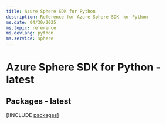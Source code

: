 ```yaml
---
title: Azure Sphere SDK for Python
description: Reference for Azure Sphere SDK for Python
ms.date: 04/30/2025
ms.topic: reference
ms.devlang: python
ms.service: sphere
---
```

# Azure Sphere SDK for Python - latest
## Packages - latest
[!INCLUDE [packages](sphere-index.md)]